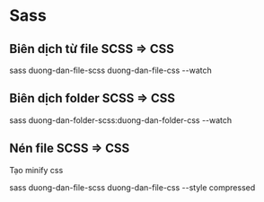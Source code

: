 # Sass

## Biên dịch từ file SCSS => CSS

sass duong-dan-file-scss duong-dan-file-css --watch

## Biên dịch folder SCSS => CSS

sass duong-dan-folder-scss:duong-dan-folder-css --watch

## Nén file SCSS => CSS

Tạo minify css

sass duong-dan-file-scss duong-dan-file-css --style compressed
